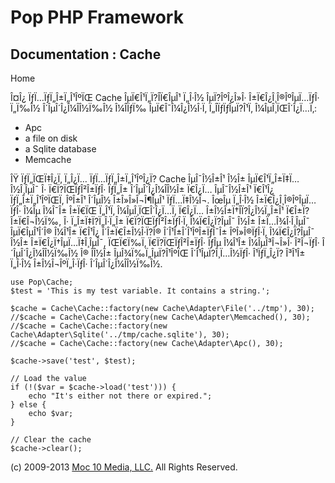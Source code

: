 Pop PHP Framework
=================

Documentation : Cache
---------------------

Home

Î¤Î¿ ÏƒÏ…ÏƒÏ„Î±Ï„Î¹ÎºÏŒ Cache ÎµÏ€Î¹Ï„Ï?Î­Ï€ÎµÎ¹ Ï„Î·Î½ ÎµÏ?ÎºÎ¿Î»Î·
Î±Ï€Î¿Î¸Î®ÎºÎµÏ…ÏƒÎ· Ï„Ï‰Î½ Î´ÎµÎ´Î¿Î¼Î­Î½Ï‰Î½ Î¼Î­ÏƒÏ‰ ÎµÏ€Î¯Î¼Î¿Î½Î·Ï‚
Ï„Î­ÏƒÏƒÎµÏ?Î¹Ï‚ Î¼ÎµÎ¸ÏŒÎ´Î¿Ï…Ï‚:

-   Apc
-   a file on disk
-   a Sqlite database
-   Memcache

ÎŸ ÏƒÏ„ÏŒÏ‡Î¿Ï‚ Ï„Î¿Ï… ÏƒÏ…ÏƒÏ„Î±Ï„Î¹ÎºÎ¿Ï? Cache ÎµÎ¯Î½Î±Î¹ Î½Î±
ÎµÏ€Î¹Ï„Î±Ï‡Ï…Î½Î¸ÎµÎ¯ Î· Ï€Ï?ÏŒÏƒÎ²Î±ÏƒÎ· ÏƒÏ„Î± Î´ÎµÎ´Î¿Î¼Î­Î½Î±
Ï€Î¿Ï… ÎµÎ¯Î½Î±Î¹ Ï€Î¹Î¿ ÏƒÏ„Î±Ï„Î¹ÎºÏŒÏ‚ ÎºÎ±Î¹ Î´ÎµÎ½ Î±Î»Î»Î¬Î¶ÎµÎ¹
ÏƒÏ…Ï‡Î½Î¬. ÎœÎµ Ï„Î·Î½ Î±Ï€Î¿Î¸Î®ÎºÎµÏ…ÏƒÎ· Î¼Îµ Î¼Î¯Î± Î±Ï€ÏŒ Ï„Î¹Ï‚
Î¼ÎµÎ¸ÏŒÎ´Î¿Ï…Ï‚ Ï€Î¿Ï… Î±Î½Î±Ï†Î­Ï?Î¿Î½Ï„Î±Î¹ Ï€Î±Ï?Î±Ï€Î¬Î½Ï‰, Î·
Ï„Î±Ï‡Ï?Ï„Î·Ï„Î± Ï€Ï?ÏŒÏƒÎ²Î±ÏƒÎ·Ï‚ Î¼Ï€Î¿Ï?ÎµÎ¯ Î½Î± Î±Ï…Î¾Î·Î¸ÎµÎ¯
ÎµÏ€ÎµÎ¹Î´Î® Î¼Î¹Î± Ï€Î¹Î¿ Î´Î±Ï€Î±Î½Î·Ï?Î® Î´Î¹Î±Î´Î¹ÎºÎ±ÏƒÎ¯Î±
ÎºÎ»Î®ÏƒÎ·Ï‚ Î¼Ï€Î¿Ï?ÎµÎ¯ Î½Î± Î±Ï€Î¿Ï†ÎµÏ…Ï‡Î¸ÎµÎ¯, ÏŒÏ€Ï‰Ï‚
Ï€Ï?ÏŒÏƒÎ²Î±ÏƒÎ· ÏƒÎµ Î¼Î¹Î± Î¼ÎµÎ³Î¬Î»Î· Î²Î¬ÏƒÎ· Î´ÎµÎ´Î¿Î¼Î­Î½Ï‰Î½ Î®
Î­Î½Î± ÎµÎ¾Ï‰Ï„ÎµÏ?Î¹ÎºÏŒ Î´Î¹ÎµÏ?Î¸Ï…Î½ÏƒÎ· Î¹ÏƒÏ„Î¿Ï? Î³Î¹Î± Ï„Î·Î½
Î±Î½Î¬ÎºÏ„Î·ÏƒÎ· Î´ÎµÎ´Î¿Î¼Î­Î½Ï‰Î½.

    use Pop\Cache;
    $test = 'This is my test variable. It contains a string.';

    $cache = Cache\Cache::factory(new Cache\Adapter\File('../tmp'), 30);
    //$cache = Cache\Cache::factory(new Cache\Adapter\Memcached(), 30);
    //$cache = Cache\Cache::factory(new Cache\Adapter\Sqlite('../tmp/cache.sqlite'), 30);
    //$cache = Cache\Cache::factory(new Cache\Adapter\Apc(), 30);

    $cache->save('test', $test);

    // Load the value
    if (!($var = $cache->load('test'))) {
        echo "It's either not there or expired.";
    } else {
        echo $var;
    }

    // Clear the cache
    $cache->clear();

\(c) 2009-2013 [Moc 10 Media, LLC.](http://www.moc10media.com) All
Rights Reserved.
